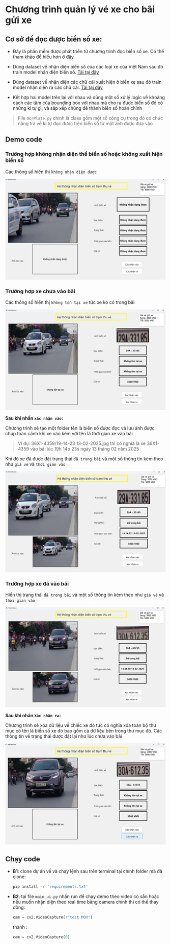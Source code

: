 # Chương trình quản lý vé xe cho bãi gửi xe

## Cơ sở để đọc được biển số xe:
- Đây là phần mềm được phát triển từ chương trình đọc biển số xe. Có thể tham khảo để hiểu hơn ở [đây](https://github.com/vietanhlee/license-plate-recognition)
- Dùng dataset về nhận diện biển số của các loại xe của Việt Nam sau đó train model nhận diện biển số. [Tải tại đây](https://drive.google.com/drive/folders/1Ofqqey7Yqcas_uQSeUc2E8aB1ZTe_S6K?usp=drive_link)

- Dùng dataset về nhận diện các chữ cái xuất hiện ở biển xe sau đó train model nhận diện ra các chữ cái. [Tải tại đây](https://drive.google.com/drive/folders/1fOh2m80gi0309jYNByFMj2AL0098_w0Q?usp=drive_link)

- Kết hợp hai model trên lại với nhau và dùng một số xử lý logic về khoảng cách các tâm của bounding box với nhau mà cho ra được biển số đó có những kí tự gì, và sắp xếp chúng để thành biển số hoàn chỉnh

> File `OcrPlate.py` chính là class gồm một số công cụ trong đó có chức năng trả về kí tự đọc được trên biển số từ một ảnh được đưa vào



## Demo code
### Trường hợp không nhận diện thể biển số hoặc không xuất hiện biển số
Các thông số hiển thị `không nhận diện được`

   ![](https://raw.githubusercontent.com/vietanhlee/parking-ticket-management/refs/heads/main/display_github/Screenshot%202025-02-13%20191322.png)

### Trường hợp xe chưa vào bãi
Các thông số hiển thị `không tồn tại xe` tức xe ko có trong bãi

  ![](https://raw.githubusercontent.com/vietanhlee/parking-ticket-management/refs/heads/main/display_github/Screenshot%202025-02-13%20191310.png)

**Sau khi nhấn `xác nhận vào`:** 

Chương trình sẽ tạo một folder tên là biển số được đọc và lưu ảnh được chụp toàn cảnh khi xe vào kèm với tên là thời gian xe vào bãi

>Ví dụ: 36X1-4359/19-14-23 13-02-2025.jpg thì có nghĩa là xe 36X1-4359 vào bãi lúc 19h 14p 23s ngày 13 tháng 02 năm 2025

Khi đó xe đã được đặt trạng thái `đã trong bãi` và một số thông tin kèm theo như `giá vé` và `thời gian vào`

![](https://raw.githubusercontent.com/vietanhlee/parking-ticket-management/refs/heads/main/display_github/Screenshot%202025-02-13%20191431.png)
### Trường hợp xe đã vào bãi
Hiển thị trạng thái `đã trong bãi` và một số thông tin kèm theo như `giá vé` và `thời gian vào`

![](https://raw.githubusercontent.com/vietanhlee/parking-ticket-management/refs/heads/main/display_github/Screenshot%202025-02-13%20191333.png)

**Sau khi nhấn `Xác nhận ra`:**

Chương trình sẽ xóa dữ liệu về chiếc xe đó tức có nghĩa xóa toàn bộ thư mục có tên là biển số xe đó bao gồm cả dữ liệu bên trong thư mục đó. Các thông tin về trạng thái được đặt lại như lúc chưa vào bãi

![](https://raw.githubusercontent.com/vietanhlee/parking-ticket-management/refs/heads/main/display_github/Screenshot%202025-02-13%20191343.png)


## Chạy code
- **B1**: clone dự án về và chạy lệnh sau trên terminal tại chính folder mà đã clone:
    ```bash
    pip install -r 'requirements.txt'
    ```
- **B2**: tại file `main_ui.py` nhấn run để chạy demo theo video có sẵn hoặc nếu muốn nhận diện theo real time bằng camera chính thì có thể thay dòng:
    ```python
    cam = cv2.VideoCapture(r"test.MOV")
    ```
    thành :
    ```python
    cam = cv2.VideoCapture(0)